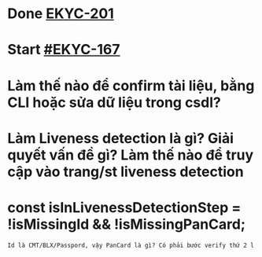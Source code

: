 # Done [EKYC-201](https://app.vivifyscrum.com/boards/110391/sprint-backlog/357629/EKYC-201)
# Start [#EKYC-167](https://app.vivifyscrum.com/boards/110391/sprint-backlog/357629/EKYC-167)
  # Làm thế nào để confirm tài liệu, bằng CLI hoặc sửa dữ liệu trong csdl?
  # Làm Liveness detection là gì? Giải quyết vấn đề gì? Làm thế nào để truy cập vào trang/st liveness detection
  # const isInLivenessDetectionStep = !isMissingId && !isMissingPanCard;
    Id là CMT/BLX/Passpord, vậy PanCard là gì? Có phải bước verify thứ 2 l

